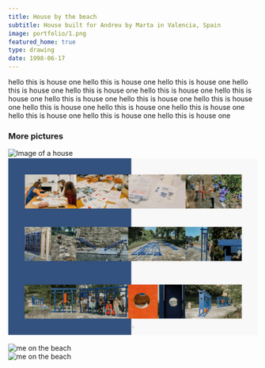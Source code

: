 ```yaml
---
title: House by the beach
subtitle: House built for Andreu by Marta in Valencia, Spain
image: portfolio/1.png
featured_home: true
type: drawing
date: 1998-06-17
---
```


hello this is house one hello this is house one hello this is house one hello this is house one hello this is house one hello this is house one hello this is house one hello this is house one
hello this is house one hello this is house one hello this is house one hello this is house one hello this is house one hello this is house one hello this is house one hello this is house one

### More pictures

![Image of a house]({{site.baseurl}}/assets/images/portfolio/1.png)
![Image of a house](assets/images/portfolio/1.png)


<div class="row pt-3 align-items-end">
    <div class="col-lg-6">
        <img src="{{site.baseurl}}/assets/images/portfolio/1.png" class="img-fluid" style="object-fit: contain;" alt="me on the beach">
    </div>
    <div class="col-lg-6">
        <img src="{{site.baseurl}}/assets/images/portfolio/2.png" class="img-fluid" style="object-fit: contain;" alt="me on the beach">
    </div>
</div>
